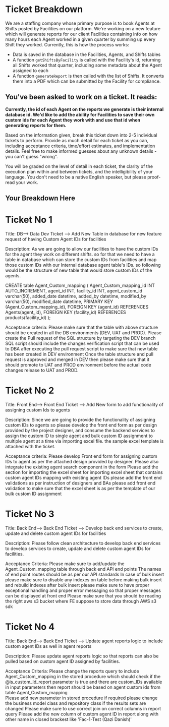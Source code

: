 # Ticket Breakdown

We are a staffing company whose primary purpose is to book Agents at Shifts posted by Facilities on our platform. We're working on a new feature which will generate reports for our client Facilities containing info on how many hours each Agent worked in a given quarter by summing up every Shift they worked. Currently, this is how the process works:

- Data is saved in the database in the Facilities, Agents, and Shifts tables
- A function `getShiftsByFacility` is called with the Facility's id, returning all Shifts worked that quarter, including some metadata about the Agent assigned to each
- A function `generateReport` is then called with the list of Shifts. It converts them into a PDF which can be submitted by the Facility for compliance.

## You've been asked to work on a ticket. It reads:

**Currently, the id of each Agent on the reports we generate is their internal database id. We'd like to add the ability for Facilities to save their own custom ids for each Agent they work with and use that id when generating reports for them.**

Based on the information given, break this ticket down into 2-5 individual tickets to perform. Provide as much detail for each ticket as you can, including acceptance criteria, time/effort estimates, and implementation details. Feel free to make informed guesses about any unknown details - you can't guess "wrong".

You will be graded on the level of detail in each ticket, the clarity of the execution plan within and between tickets, and the intelligibility of your language. You don't need to be a native English speaker, but please proof-read your work.

## Your Breakdown Here

#  Ticket No 1
Title: DB--> Data Dev Ticket --> Add New Table in database for new feature request of having Custom Agent IDs for facilities

Description:
As we are going to allow our facilities to have the custom IDs for the agent they work on different shifts. so for that we need to have a table in database which can store the custom IDs from facilities and map those custom IDs with our Internal database agent table's IDs. so following would be the structure of new table that would store custom IDs of the agents.

CREATE table Agent_Custom_mapping (
Agent_Custom_mapping_id INT AUTO_INCREMENT,
agent_id INT,
facility_id INT,
agent_custom_id varchar(50),
added_date datetime,
added_by datetime,
modified_by varchar(50),
modified_date datetime,
PRIMARY KEY (Agent_Custom_mapping_id),
FOREIGN KEY (agent_id) REFERENCES Agents(agent_id),
FOREIGN KEY (facility_id) REFERENCES products(facility_id)
);

Acceptance criteria:
Please make sure that the table with above structure should be created in all the DB environments (DEV, UAT and PROD).
Please create the Pull request of the SQL structure by targeting the DEV branch
SQL script should include the changes verification script that can be used to DBA after executing the pull request script to make sure that new table has been created in DEV environment
Once the table structure and pull request is approved and merged in DEV then please make sure that it should promote to UAT and PROD environment before the actual code changes release to UAT and PROD.

 # Ticket No 2
Title: Front End--> Front End Ticket --> Add New form to add functionality of assigning custom Ids to agents

Description:
Since we are going to provide the functionality of assigning custom IDs to agents so please develop the front end form as per design provided by the project designer, and consume the backend services to assign the custom ID to single agent and bulk custom ID assignment to multiple agent at a time via importing excel file. the sample excel template is attached with the ticket.

Acceptance criteria:
Please develop Front end form for assigning custom IDs to agent as per the attached design provided by designer.
Please also integrate the existing agent search component in the form
Please add the section for importing the excel sheet for importing excel sheet that contains custom agent IDs mapping with existing agent IDs
please add the front end validations as per instruction of designers and BAs
please add front end validation to make sure that the excel sheet is as per the template of our bulk custom ID assignment

 # Ticket No 3
Title: Back End--> Back End Ticket --> Develop back end services to create, update and delete custom agent IDs for facilities

Description:
Please follow clean architecture to develop back end services to develop services to create, update and delete custom agent IDs for facilities.

Acceptance Criteria:
Please make sure to add/update the Agent_Custom_mapping table through back end API end points
The names of end point routes should be as per our API standards
In case of bulk insert please make sure to disable any indexes on table before making bulk insert and rebuild indexes after bulk insert
please make sure to have proper exceptional handling and proper error messaging so that proper messages can be displayed at front end
Please make sure that you should be reading the right aws s3 bucket where FE suppose to store data through AWS s3 sdk

#  Ticket No 4
Title: Back End--> Back End Ticket --> Update agent reports logic to include custom agent IDs as well in agent reports

Description:
Please update agent reports logic so that reports can also be pulled based on custom agent ID assigned by facilities.

Acceptance Criteria:
Please change the reports query to include Agent_Custom_mapping in the stored procedure which should check if the @is_custom_Id_report parameter is true and there are custom_IDs available in input parameters then report should be based on agent custom ids from table Agent_Custom_mapping  
Please add new parameter in stored procedure if required
please change the business model class and repository class if the results sets are changed
Please make sure to use correct join on correct columns in report query
Please add the new column of custom agent ID in report along with other name in closed brackest like 'Fac-1-Test (Qazi Danish)'
